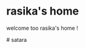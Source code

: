 <!DOCTYPE html>
<html>
<head>
  <title>Satara Polytechnic, Satara</title>
</head>
<body>
  <h1> rasika's home </h1>
  <p>welcome too rasika's home !</p>
</body>
</html>
# satara
